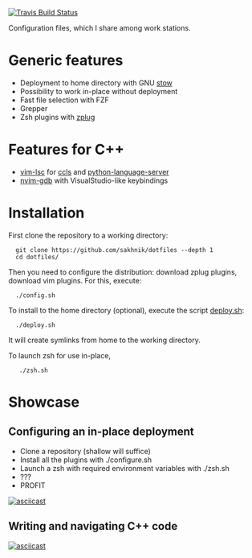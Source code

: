 [![Travis Build Status](https://travis-ci.org/sakhnik/dotfiles.svg?branch=master)](https://travis-ci.org/sakhnik/dotfiles)

Configuration files, which I share among work stations.

# Generic features

* Deployment to home directory with GNU [stow](https://www.gnu.org/software/stow/)
* Possibility to work in-place without deployment
* Fast file selection with FZF
* Grepper
* Zsh plugins with [zplug](https://github.com/zplug/zplug)

# Features for C++

* [vim-lsc](https://github.com/natebosch/vim-lsc)
  for [ccls](https://github.com/MaskRay/ccls) and
  [python-language-server](https://github.com/palantir/python-language-server)
* [nvim-gdb](https://github.com/sakhnik/nvim-gdb) with VisualStudio-like keybindings

# Installation

First clone the repository to a working directory:

```
  git clone https://github.com/sakhnik/dotfiles --depth 1
  cd dotfiles/
```

Then you need to configure the distribution: download zplug plugins,
download vim plugins. For this, execute:

```
  ./config.sh
```

To install to the home directory (optional), execute the script
[deploy.sh](https://github.com/sakhnik/dotfiles/blob/master/deploy.sh):

```
  ./deploy.sh
```

It will create symlinks from home to the working directory.

To launch zsh for use in-place,

```
   ./zsh.sh
```

# Showcase

## Configuring an in-place deployment

* Clone a repository (shallow will suffice)
* Install all the plugins with ./configure.sh
* Launch a zsh with required environment variables with ./zsh.sh
* ???
* PROFIT

[![asciicast](https://asciinema.org/a/SqDcy6d1NUBWF6YUuN5vpA3UL.png)](https://asciinema.org/a/SqDcy6d1NUBWF6YUuN5vpA3UL?autoplay=1)

## Writing and navigating C++ code

[![asciicast](https://asciinema.org/a/qV8uazTba3VwTIw2791gTuL95.png)](https://asciinema.org/a/qV8uazTba3VwTIw2791gTuL95?autoplay=1)
